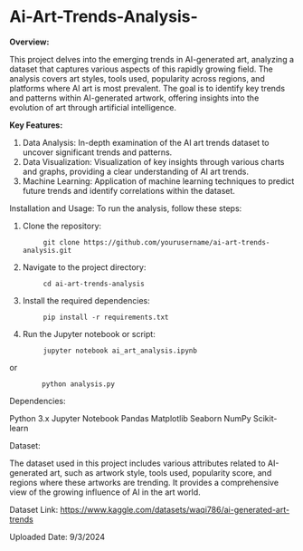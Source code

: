 # Ai-Art-Trends-Analysis-

**Overview:**

This project delves into the emerging trends in AI-generated art, analyzing a dataset that captures various aspects of this rapidly growing field. The analysis covers art styles, tools used, popularity across regions, and platforms where AI art is most prevalent. The goal is to identify key trends and patterns within AI-generated artwork, offering insights into the evolution of art through artificial intelligence.

**Key Features:**

1. Data Analysis: In-depth examination of the AI art trends dataset to uncover significant trends and patterns.
2. Data Visualization: Visualization of key insights through various charts and graphs, providing a clear understanding of AI art trends.
3. Machine Learning: Application of machine learning techniques to predict future trends and identify correlations within the dataset.

Installation and Usage:
To run the analysis, follow these steps:

1. Clone the repository:


            git clone https://github.com/yourusername/ai-art-trends-analysis.git


2. Navigate to the project directory:


            cd ai-art-trends-analysis


3. Install the required dependencies:


            pip install -r requirements.txt


4. Run the Jupyter notebook or script:


            jupyter notebook ai_art_analysis.ipynb


or


            python analysis.py


Dependencies:

Python 3.x
Jupyter Notebook
Pandas
Matplotlib
Seaborn
NumPy
Scikit-learn

Dataset:

The dataset used in this project includes various attributes related to AI-generated art, such as artwork style, tools used, popularity score, and regions where these artworks are trending. It provides a comprehensive view of the growing influence of AI in the art world.

Dataset Link: https://www.kaggle.com/datasets/waqi786/ai-generated-art-trends

Uploaded Date: 9/3/2024
